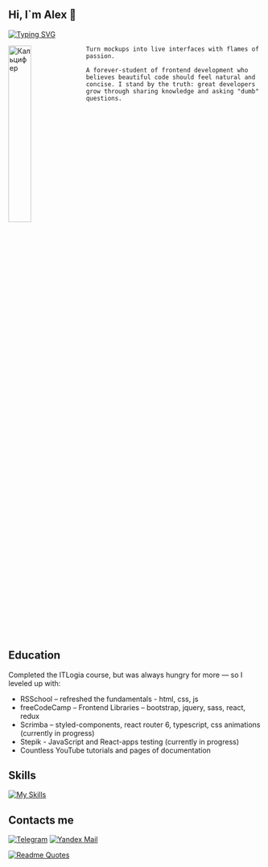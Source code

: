 ## Hi, I`m Alex 👋

[![Typing SVG](https://readme-typing-svg.demolab.com?font=Fira+Code&color=f19245&background=FFFFFF00&multiline=false&lines=Junior+Frontend+Developer)](https://git.io/typing-svg)

<img src="https://media2.giphy.com/media/v1.Y2lkPTc5MGI3NjExMnZ2MnU0Z2N6dGdyY3FoNXo1NWp1dnpzdXh6cmZnNGgwN3FhOWJkeCZlcD12MV9pbnRlcm5hbF9naWZfYnlfaWQmY3Q9cw/Ykh9sAHL2BAa3Qtjg8/giphy.gif" alt="Кальцифер" width="30%" align="left">

```
Turn mockups into live interfaces with flames of passion.

A forever-student of frontend development who believes beautiful code should feel natural and concise. I stand by the truth: great developers grow through sharing knowledge and asking "dumb" questions.
```
<br clear="left"/>

## Education

Completed the ITLogia course, but was always hungry for more — so I leveled up with:
*	RSSchool – refreshed the fundamentals - html, css, js
*	freeCodeCamp – Frontend Libraries – bootstrap, jquery, sass, react, redux
*	Scrimba – styled-components, react router 6, typescript, css animations (currently in progress)
*	Stepik - JavaScript and React-apps testing (currently in progress)
*	Countless YouTube tutorials and pages of documentation


## Skills
[![My Skills](https://skillicons.dev/icons?i=html,css,sass,js,bootstrap,ts,react,redux,styledcomponents,vite,webpack,gulp)](https://skillicons.dev)

## Contacts me
[![Telegram](https://img.shields.io/badge/Telegram-2CA5E0?style=for-the-badge&logo=telegram&logoColor=white)](https://t.me/AlterVar)
[![Yandex Mail](https://img.shields.io/badge/Yandex_Mail-f8604a?style=for-the-badge&logo=mail.ru&logoColor=white)](alexandra.k.w@yandex.ru)

[![Readme Quotes](https://quotes-github-readme.vercel.app/api?type=horizontal&theme=dark)](https://github.com/piyushsuthar/github-readme-quotes)
